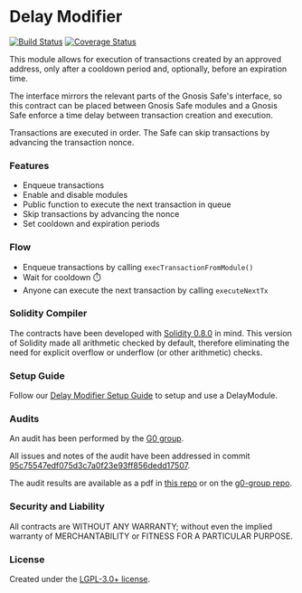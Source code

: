 # Delay Modifier

[![Build Status](https://github.com/gnosis/zodiac-modifier-delay/actions/workflows/ci.yml/badge.svg)](https://github.com/gnosis/zodiac-modifier-delay/actions/workflows/ci.yml)
[![Coverage Status](https://coveralls.io/repos/github/gnosis/zodiac-modifier-delay/badge.svg?branch=main)](https://coveralls.io/github/gnosis/zodiac-modifier-delay)

This module allows for execution of transactions created by an approved address, only after a cooldown period and, optionally, before an expiration time.

The interface mirrors the relevant parts of the Gnosis Safe's interface, so this contract can be placed between Gnosis Safe modules and a Gnosis Safe enforce a time delay between transaction creation and execution.

Transactions are executed in order. The Safe can skip transactions by advancing the transaction nonce.

### Features

- Enqueue transactions
- Enable and disable modules
- Public function to execute the next transaction in queue
- Skip transactions by advancing the nonce
- Set cooldown and expiration periods

### Flow

- Enqueue transactions by calling `execTransactionFromModule()`
- Wait for cooldown ⏱️
- Anyone can execute the next transaction by calling `executeNextTx`

### Solidity Compiler

The contracts have been developed with [Solidity 0.8.0](https://github.com/ethereum/solidity/releases/tag/v0.8.0) in mind. This version of Solidity made all arithmetic checked by default, therefore eliminating the need for explicit overflow or underflow (or other arithmetic) checks.

### Setup Guide

Follow our [Delay Modifier Setup Guide](./docs/setup_guide.md) to setup and use a DelayModule.

### Audits

An audit has been performed by the [G0 group](https://github.com/g0-group).

All issues and notes of the audit have been addressed in commit [95c75547edf075d3c7a0f23e93ff856dedd17507](https://github.com/gnosis/zodiac-modifier-delay/commit/95c75547edf075d3c7a0f23e93ff856dedd17507).

The audit results are available as a pdf in [this repo](audits/ZodiacDelayModuleSep2021.pdf) or on the [g0-group repo](https://github.com/g0-group/Audits/blob/e11752abb010f74e32a6fc61142032a10deed578/ZodiacDelayModuleSep2021.pdf).

### Security and Liability

All contracts are WITHOUT ANY WARRANTY; without even the implied warranty of MERCHANTABILITY or FITNESS FOR A PARTICULAR PURPOSE.

### License

Created under the [LGPL-3.0+ license](LICENSE).
